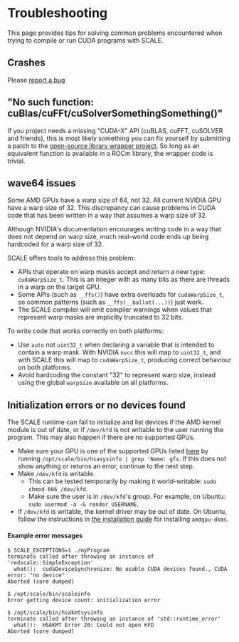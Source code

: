 # Troubleshooting

This page provides tips for solving common problems encountered when trying 
to compile or run CUDA programs with SCALE.

## Crashes

Please [report a bug](../contact/report-a-bug.md)

## "No such function: cuBlas/cuFFt/cuSolverSomethingSomething()"

If you project needs a missing "CUDA-X" API (cuBLAS, cuFFT, cuSOLVER and
friends), this is most likely something you can fix yourself by submitting a
patch to the [open-source library wrapper project](https://github.com/spectral-compute/scale-library-wrappers).
So long as an equivalent function is available in a ROCm library, the wrapper
code is trivial.

## wave64 issues

Some AMD GPUs have a warp size of 64, not 32. All current NVIDIA GPU have a 
warp size of 32. This discrepancy can cause problems in CUDA code that has 
been written in a way that assumes a warp size of 32.

Although NVIDIA's documentation encourages writing code in a way that does 
not depend on warp size, much real-world code ends up being hardcoded for a warp
size of 32.

SCALE offers tools to address this problem:

- APIs that operate on warp masks accept and return a new type: 
  `cudaWarpSize_t`. This is an integer with as many bits as there are 
  threads in a warp on the target GPU.
- Some APIs (such as `__ffs()`) have extra overloads for `cudaWarpSize_t`, so
  common patterns (such as `__ffs(__ballot(...))`) just work.
- The SCALE compiler will emit compiler warnings when values that represent 
  warp masks are implicitly truncated to 32 bits.

To write code that works correctly on both platforms:

- Use `auto` not `uint32_t` when declaring a variable that is intended to 
  contain a warp mask. With NVIDIA `nvcc` this will map to `uint32_t`, and 
  with SCALE this will map to `cudaWarpSize_t`, producing correct behaviour 
  on both platforms.
- Avoid hardcoding the constant "32" to represent warp size, instead using 
  the global `warpSize` available on all platforms.

## Initialization errors or no devices found

The SCALE runtime can fail to initialize and list devices if the AMD kernel module is out of date, or if `/dev/kfd` is
not writable to the user running the program. This may also happen if there are no supported GPUs.

 - Make sure your GPU is one of the supported GPUs listed [here](../README.md) by running
  `/opt/scale/bin/hsasysinfo | grep 'Name: gfx`. If this does not show anything or returns an error, continue to the
   next step.
 - Make `/dev/kfd` is writable.
    - This can be tested temporarily by making it world-writable: `sudo chmod 666 /dev/kfd`.
    - Make sure the user is in `/dev/kfd`'s group. For example, on Ubuntu: `sudo usermod -a -G render USERNAME`.
 - If `/dev/kfd` is writable, the kernel driver may be out of date. On Ubuntu, follow the instructions in
   [the installation guide](../how-to-install.md) for installing `amdgpu-dkms`.

#### Example error messages

```
$ SCALE_EXCEPTIONS=1 ./myProgram
terminate called after throwing an instance of 'redscale::SimpleException'
  what():  cudaDeviceSynchronize: No usable CUDA devices found., CUDA error: "no device"
Aborted (core dumped)
```

```
$ /opt/scale/bin/scaleinfo
Error getting device count: initialization error
```

```
$ /opt/scale/bin/hsakmtsysinfo
terminate called after throwing an instance of 'std::runtime_error'
  what():  HSAKMT Error 20: Could not open KFD
Aborted (core dumped)
```
